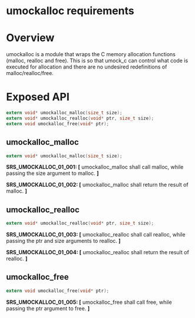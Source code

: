 # umockalloc requirements

# Overview

umockalloc is a module that wraps the C memory allocation functions (malloc, realloc and free).
This is so that umock_c can control what code is executed for allocation and there are no undesired redefinitions of malloc/realloc/free.

# Exposed API

```c
extern void* umockalloc_malloc(size_t size);
extern void* umockalloc_realloc(void* ptr, size_t size);
extern void umockalloc_free(void* ptr);
```

## umockalloc_malloc

```c
extern void* umockalloc_malloc(size_t size);
```

**SRS_UMOCKALLOC_01_001: [** umockalloc_malloc shall call malloc, while passing the size argument to malloc. **]**

**SRS_UMOCKALLOC_01_002: [** umockalloc_malloc shall return the result of malloc. **]**

## umockalloc_realloc

```c
extern void* umockalloc_realloc(void* ptr, size_t size);
```

**SRS_UMOCKALLOC_01_003: [** umockalloc_realloc shall call realloc, while passing the ptr and size arguments to realloc. **]**

**SRS_UMOCKALLOC_01_004: [** umockalloc_realloc shall return the result of realloc. **]**

## umockalloc_free

```c
extern void umockalloc_free(void* ptr);
```

**SRS_UMOCKALLOC_01_005: [** umockalloc_free shall call free, while passing the ptr argument to free. **]**
